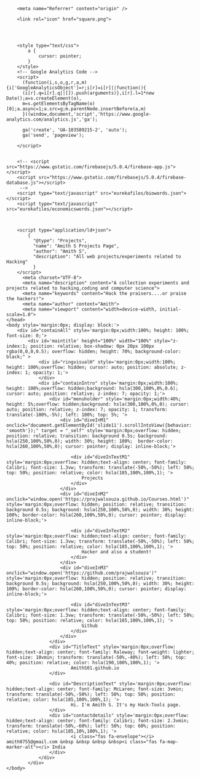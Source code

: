 
<html>
	<head>
		<title> Amith S </title>
		<meta http-equiv="content-type" content="text/html; charset=utf-8" />
		<link href='https://fonts.googleapis.com/css?family=Alegreya Sans SC' rel='stylesheet'>
		<link href='https://fonts.googleapis.com/css?family=Handlee' rel='stylesheet'>
		<link href='https://fonts.googleapis.com/css?family=McLaren' rel='stylesheet'>
		<link href='https://fonts.googleapis.com/css?family=Dosis' rel='stylesheet'>
		<link href="https://fonts.googleapis.com/css?family=KoHo" rel="stylesheet">
		<link href="https://fonts.googleapis.com/css?family=Calibri:400,700,400italic,700italic" rel="stylesheet">
		<link href="https://fonts.googleapis.com/css?family=Raleway:900&display=swap" rel="stylesheet">
		<link rel="stylesheet" href="https://use.fontawesome.com/releases/v5.8.2/css/all.css" integrity="sha384-oS3vJWv+0UjzBfQzYUhtDYW+Pj2yciDJxpsK1OYPAYjqT085Qq/1cq5FLXAZQ7Ay" crossorigin="anonymous">

		<meta name="Referrer" content="origin" />
		
		<link rel="icon" href="square.png">




		<style type="text/css">
			a {
				cursor: pointer;
			}
		</style>
		<!-- Google Analytics Code -->
		<script>
		  (function(i,s,o,g,r,a,m){i['GoogleAnalyticsObject']=r;i[r]=i[r]||function(){
		  (i[r].q=i[r].q||[]).push(arguments)},i[r].l=1*new Date();a=s.createElement(o),
		  m=s.getElementsByTagName(o)[0];a.async=1;a.src=g;m.parentNode.insertBefore(a,m)
		  })(window,document,'script','https://www.google-analytics.com/analytics.js','ga');

		  ga('create', 'UA-103589215-2', 'auto');
		  ga('send', 'pageview');

		</script>

		
		<!-- <script src="https://www.gstatic.com/firebasejs/5.0.4/firebase-app.js"></script>
		<script src="https://www.gstatic.com/firebasejs/5.0.4/firebase-database.js"></script> 
		 -->
		<script type="text/javascript" src="eurekafiles/biowords.json"></script>
		<script type="text/javascript" src="eurekafiles/economicswords.json"></script>
		
		
	
		<script type="application/ld+json">
			{
			  "@type": "Projects",
			  "name": "Amith S Projects Page",
			  "author": "Amith S",
			  "description": "All web projects/experiments related to Hacking"
			  }
		</script>
		  <meta charset="UTF-8">
  		  <meta name="description" content="A collection experiments and projects related to hacking,coding and computer science">
		  <meta name="keywords" content="Hack the praisers....or praise the hackers!">
		  <meta name="author" content="Amith">
		  <meta name="viewport" content="width=device-width, initial-scale=1.0">
	</head>
	<body style='margin:0px; display: block:'>
		<div id="containAll" style='margin:0px;width:100%; height: 100%; font-size: 0;'> 
			<div id='maintitle' height="100%" width="100%" style="z-index:1; position: relative; box-shadow: 0px 20px 100px rgba(0,0,0,0.5); overflow: hidden; height: 70%; background-color: black;" >
				<div id="ringvisualH" style='margin:0px;width:100%; height: 100%;overflow: hidden; cursor: auto; position: absolute; z-index: 1; opacity: 1;'>
				</div>
				<div id="containIntro" style='margin:0px;width:100%; height: 100%;overflow: hidden;background: hsla(300,100%,0%,0.6); cursor: auto; position: relative; z-index: 7; opacity: 1;'>
					<div id="menuholder" style='margin:0px;width:40%; height: 5%;overflow: hidden;background: hsla(300,100%,0%,0); cursor: auto; position: relative; z-index: 7; opacity: 1; transform: translate(-100%,-5%); left: 100%; top: 5%; '>
						<div id="diveInM1" onclick="document.getElementById('slide11').scrollIntoView({behavior: 'smooth'});" target = "_self" style='margin:0px;overflow: hidden; position: relative; transition: background 0.5s; background: hsla(250,100%,50%,0); width: 30%; height: 100%;  border-color: hsla(260,100%,50%,0); cursor: pointer; display: inline-block;'>
							
							<div id="diveInTextM1" style='margin:0px;overflow: hidden;text-align: center; font-family: Calibri; font-size: 1.3vw; transform: translate(-50%,-50%); left: 50%; top: 50%; position: relative; color: hsla(185,100%,100%,1); '>
								Projects
							</div>
						</div>
						<div id="diveInM2" onclick="window.open('https://prajwalsouza.github.io/Courses.html')" style='margin:0px;overflow: hidden; position: relative; transition: background 0.5s; background: hsla(250,100%,50%,0); width: 30%; height: 100%; border-color: hsla(260,100%,50%,0); cursor: pointer; display: inline-block;'>
							
							<div id="diveInTextM2" style='margin:0px;overflow: hidden;text-align: center; font-family: Calibri; font-size: 1.3vw; transform: translate(-50%,-50%); left: 50%; top: 50%; position: relative; color: hsla(185,100%,100%,1); '>
								Hacker and also a student!
							</div>
						</div>
						<div id="diveInM3" onclick="window.open('https://github.com/prajwalsouza')" style='margin:0px;overflow: hidden; position: relative; transition: background 0.5s; background: hsla(250,100%,50%,0); width: 30%; height: 100%; border-color: hsla(260,100%,50%,0); cursor: pointer; display: inline-block;'>
							
							<div id="diveInTextM3" style='margin:0px;overflow: hidden;text-align: center; font-family: Calibri; font-size: 1.3vw; transform: translate(-50%,-50%); left: 50%; top: 50%; position: relative; color: hsla(185,100%,100%,1); '>
								Github
							</div>
						</div>
					</div>
					<div id="TitleText" style='margin:0px;overflow: hidden;text-align: center; font-family: Raleway; font-weight: lighter; font-size: 10vmin; transform: translate(-50%,-40%); left: 50%; top: 40%; position: relative; color: hsla(190,100%,100%,1); '>
							AmithS01.github.io
					</div>
					
					<div id="DescriptionText" style='margin:0px;overflow: hidden;text-align: center; font-family: McLaren; font-size: 3vmin; transform: translate(-50%,-50%); left: 50%; top: 50%; position: relative; color: hsla(185,100%,100%,1); '>
							Hi. I'm Amith S. It's my Hack-Tools page.
					</div>
					<div id="contactdetails" style='margin:0px;overflow: hidden;text-align: center; font-family: Calibri; font-size: 2.3vmin; transform: translate(-50%,-60%); left: 50%; top: 60%; position: relative; color: hsla(185,10%,100%,1); '>
							<i class="fas fa-envelope"></i> amith0755@gmail.com &nbsp &nbsp &nbsp &nbsp<i class="fas fa-map-marker-alt"></i> India
					</div>
				</div>
			</div>
	</body>
<html>
